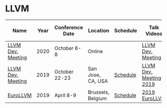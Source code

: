 # LLVM

| Name | Year | Conference<br>Date | Location | Schedule | Talk Videos | Lightning<br>Talk Videos | Slides | Video Channel |
|---|---|---|---|---|---|---|---|---|
| [LLVM Dev. Meeting](https://llvm.org/devmtg/2020-09/) | 2020 | October 6-8 | Online | | [LLVM Dev. Meeting](https://www.youtube.com/playlist?list=PL_R5A0lGi1ABzH_FIZSx0sHQkOqI7p4Cg) | | [Slides](https://llvm.org/devmtg/2020-09/slides/) | |
| [LLVM Dev. Meeting](https://llvm.org/devmtg/2019-10/) | 2019 | October 22-23 | San Jose, CA, USA | [Schedule](https://llvm.org/devmtg/2019-10/) | [LLVM Dev. Meeting 2019](https://www.youtube.com/channel/UCv2_41bSAa5Y_8BacJUZfjQ/search?query=%222019+LLVM+Developers%22) | | [Slides](https://llvm.org/devmtg/2019-10/slides/) | [YouTube](https://www.youtube.com/channel/UCv2_41bSAa5Y_8BacJUZfjQ) |
| [EuroLLVM](http://www.llvm.org/devmtg/2019-04/) | 2019 | April 8-9 | Brussels, Belgium | [Schedule](https://eurollvm2019.sched.com/) | [2019 EuroLLVM](https://www.youtube.com/watch?v=CPokKMqAVdY&list=PL_R5A0lGi1ADu1ccg_aykRC3dxhlIKShL) | | [Slides](http://llvm.org/devmtg/2019-04/slides/) | [YouTube](https://www.youtube.com/channel/UCv2_41bSAa5Y_8BacJUZfjQ/) |